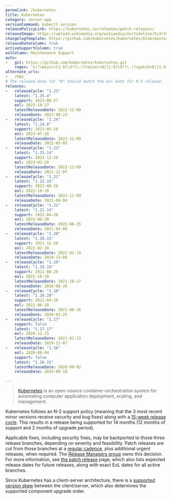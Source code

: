 ```yaml
---
permalink: /kubernetes
title: Kubernetes
category: server-app
versionCommand: kubectl version
releasePolicyLink: https://kubernetes.io/releases/patch-releases/
releaseImage: https://upload.wikimedia.org/wikipedia/en/timeline/5s3rt0dg6aaqymdat8d2kt61fc3mt29.png
changelogTemplate: https://github.com/kubernetes/kubernetes/blob/master/CHANGELOG/CHANGELOG-__RELEASE_CYCLE__.md
releaseDateColumn: true
activeSupportColumn: true
eolColumn: Maintenance Support
auto:
-   git: https://github.com/kubernetes/kubernetes.git
    regex: ^v(?<major>[1-9]\d*)\.(?<minor>0|[1-9]\d*)\.(?<patch>0|[1-9]\d*)$
alternate_urls:
-   /k8s
# The release date for "N" should match the eol date for N-3 release.
releases:
-   releaseCycle: "1.25"
    latest: "1.25.4"
    support: 2023-08-27
    eol: 2023-10-27
    latestReleaseDate: 2022-11-09
    releaseDate: 2022-08-23
-   releaseCycle: "1.24"
    latest: "1.24.8"
    support: 2023-05-28
    eol: 2023-07-28
    latestReleaseDate: 2022-11-09
    releaseDate: 2022-05-03
-   releaseCycle: "1.23"
    latest: "1.23.14"
    support: 2022-12-28
    eol: 2023-02-28
    latestReleaseDate: 2022-11-09
    releaseDate: 2021-12-07
-   releaseCycle: "1.22"
    latest: "1.22.16"
    support: 2022-08-28
    eol: 2022-10-28
    latestReleaseDate: 2022-11-09
    releaseDate: 2021-08-04
-   releaseCycle: "1.21"
    latest: "1.21.14"
    support: 2022-04-28
    eol: 2022-06-28
    latestReleaseDate: 2022-06-15
    releaseDate: 2021-04-08
-   releaseCycle: "1.20"
    latest: "1.20.15"
    support: 2021-12-28
    eol: 2022-02-28
    latestReleaseDate: 2022-01-19
    releaseDate: 2020-12-08
-   releaseCycle: "1.19"
    latest: "1.19.16"
    support: 2021-08-28
    eol: 2021-10-28
    latestReleaseDate: 2021-10-27
    releaseDate: 2020-08-26
-   releaseCycle: "1.18"
    latest: "1.18.20"
    support: 2021-04-28
    eol: 2021-06-18
    latestReleaseDate: 2021-06-16
    releaseDate: 2020-03-25
-   releaseCycle: "1.17"
    support: false
    latest: "1.17.17"
    eol: 2020-12-25
    latestReleaseDate: 2021-01-13
    releaseDate: 2019-12-07
-   releaseCycle: "1.16"
    eol: 2020-08-04
    support: false
    latest: "1.16.15"
    latestReleaseDate: 2020-09-02
    releaseDate: 2019-09-18

---
```


>[Kubernetes](https://kubernetes.io/) is an open-source container-orchestration system for automating computer application deployment, scaling, and management.

Kubernetes follows an N-2 support policy (meaning that the 3 most recent minor versions receive security and bug fixes) along with a [15-week release cycle][cadence]. This results in a release being supported for 14 months (12 months of support and 2 months of upgrade period).

Applicable fixes, including security fixes, may be backported to those three release branches, depending on severity and feasibility. Patch releases are cut from those branches at a [regular cadence][cadence], plus additional urgent releases, when required. The [Release Managers group](https://kubernetes.io/releases/release-managers/) owns this decision. For more information, see [the patch release](https://kubernetes.io/releases/patch-releases/) page, which also lists expected release dates for future releases, along with exact EoL dates for all active branches.

Since Kubernetes has a client-server architecture, there is a [supported version skew][skew] between the client/server, which also determines the supported component upgrade order.

[cadence]: https://github.com/kubernetes/enhancements/tree/master/keps/sig-release/2572-release-cadence "KEP-2572: Defining the Kubernetes Release Cadence"
[skew]: https://kubernetes.io/releases/version-skew-policy/#supported-version-skew "Supported Version Skew"
